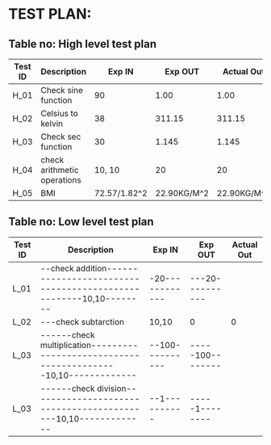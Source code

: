 # TEST PLAN:

## Table no: High level test plan

| **Test ID** | **Description**                                              | **Exp IN** | **Exp OUT** | **Actual Out** |    
|-------------|--------------------------------------------------------------|------------|-------------|----------------|
|  H_01       |    Check sine function                                       |  90        |   1.00      | 1.00           |
|  H_02       |                Celsius to kelvin                             |      38    |    311.15   |     311.15     |
|  H_03       |     Check sec function                                       |  30        |    1.145    |    1.145       |
|  H_04       |     check arithmetic operations                              |  10, 10    |    20       |     20         |  
|  H_05       |BMI                                                           | 72.57/1.82^2|22.90KG/M^2   |22.90KG/M^2 |  
                                                                                                                                 
  
## Table no: Low level test plan

| **Test ID** | **Description**                                              | **Exp IN** | **Exp OUT** | **Actual Out** |
|-------------|--------------------------------------------------------------|------------|-------------|----------------|
|  L_01       |--check addition----------------------------------------------------10,10--------|  -20------------|---20----------|
|  L_02       |---check subtarction                                           |  10,10    |      0       |    0        |
|  L_03       |------check multiplication-------------------------------------------10,10-------------|  --100----------|-----100--------|
|  L_03       |------check division-------------------------------------------10,10-------------|  --1----------|-----1--------|
    
